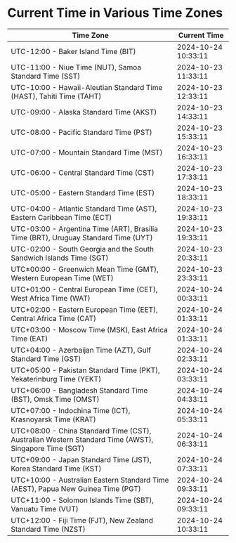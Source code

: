 # Current Time in Various Time Zones

| Time Zone | Current Time |
|-----------|--------------|
| UTC-12:00 - Baker Island Time (BIT) | 2024-10-24 10:33:11 |
| UTC-11:00 - Niue Time (NUT), Samoa Standard Time (SST) | 2024-10-23 11:33:11 |
| UTC-10:00 - Hawaii-Aleutian Standard Time (HAST), Tahiti Time (TAHT) | 2024-10-23 12:33:11 |
| UTC-09:00 - Alaska Standard Time (AKST) | 2024-10-23 14:33:11 |
| UTC-08:00 - Pacific Standard Time (PST) | 2024-10-23 15:33:11 |
| UTC-07:00 - Mountain Standard Time (MST) | 2024-10-23 16:33:11 |
| UTC-06:00 - Central Standard Time (CST) | 2024-10-23 17:33:11 |
| UTC-05:00 - Eastern Standard Time (EST) | 2024-10-23 18:33:11 |
| UTC-04:00 - Atlantic Standard Time (AST), Eastern Caribbean Time (ECT) | 2024-10-23 19:33:11 |
| UTC-03:00 - Argentina Time (ART), Brasília Time (BRT), Uruguay Standard Time (UYT) | 2024-10-23 19:33:11 |
| UTC-02:00 - South Georgia and the South Sandwich Islands Time (SGT) | 2024-10-23 20:33:11 |
| UTC±00:00 - Greenwich Mean Time (GMT), Western European Time (WET) | 2024-10-23 23:33:11 |
| UTC+01:00 - Central European Time (CET), West Africa Time (WAT) | 2024-10-24 00:33:11 |
| UTC+02:00 - Eastern European Time (EET), Central Africa Time (CAT) | 2024-10-24 01:33:11 |
| UTC+03:00 - Moscow Time (MSK), East Africa Time (EAT) | 2024-10-24 01:33:11 |
| UTC+04:00 - Azerbaijan Time (AZT), Gulf Standard Time (GST) | 2024-10-24 02:33:11 |
| UTC+05:00 - Pakistan Standard Time (PKT), Yekaterinburg Time (YEKT) | 2024-10-24 03:33:11 |
| UTC+06:00 - Bangladesh Standard Time (BST), Omsk Time (OMST) | 2024-10-24 04:33:11 |
| UTC+07:00 - Indochina Time (ICT), Krasnoyarsk Time (KRAT) | 2024-10-24 05:33:11 |
| UTC+08:00 - China Standard Time (CST), Australian Western Standard Time (AWST), Singapore Time (SGT) | 2024-10-24 06:33:11 |
| UTC+09:00 - Japan Standard Time (JST), Korea Standard Time (KST) | 2024-10-24 07:33:11 |
| UTC+10:00 - Australian Eastern Standard Time (AEST), Papua New Guinea Time (PGT) | 2024-10-24 09:33:11 |
| UTC+11:00 - Solomon Islands Time (SBT), Vanuatu Time (VUT) | 2024-10-24 09:33:11 |
| UTC+12:00 - Fiji Time (FJT), New Zealand Standard Time (NZST) | 2024-10-24 10:33:11 |
